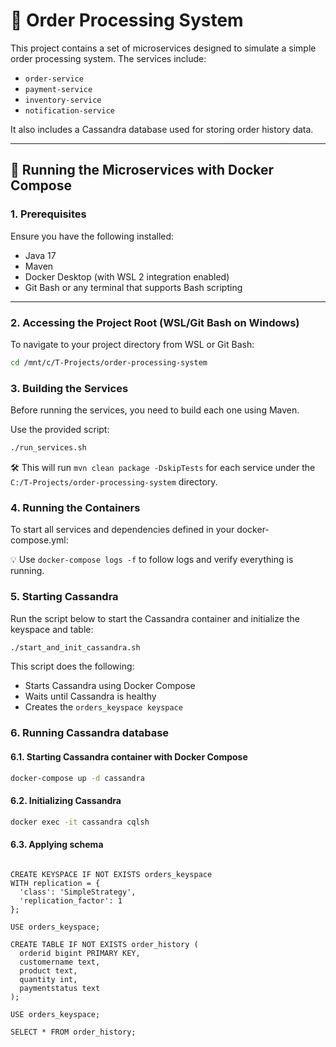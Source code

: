 # 🧩 Order Processing System

This project contains a set of microservices designed to simulate a simple order processing system. The services
include:

- `order-service`
- `payment-service`
- `inventory-service`
- `notification-service`

It also includes a Cassandra database used for storing order history data.

---

## 🐳 Running the Microservices with Docker Compose

### 1. Prerequisites

Ensure you have the following installed:

- Java 17
- Maven
- Docker Desktop (with WSL 2 integration enabled)
- Git Bash or any terminal that supports Bash scripting

---

### 2. Accessing the Project Root (WSL/Git Bash on Windows)

To navigate to your project directory from WSL or Git Bash:

```bash
cd /mnt/c/T-Projects/order-processing-system
```

### 3. Building the Services

Before running the services, you need to build each one using Maven.

Use the provided script:

```bash
./run_services.sh
```

🛠 This will run `mvn clean package -DskipTests` for each service under the `C:/T-Projects/order-processing-system`
directory.

### 4. Running the Containers
To start all services and dependencies defined in your docker-compose.yml:

💡 Use `docker-compose logs -f` to follow logs and verify everything is running.

### 5. Starting Cassandra

Run the script below to start the Cassandra container and initialize the keyspace and table:

```bash
./start_and_init_cassandra.sh
```

This script does the following:

* Starts Cassandra using Docker Compose
* Waits until Cassandra is healthy
* Creates the `orders_keyspace keyspace`

### 6. Running Cassandra database

#### 6.1. Starting Cassandra container with Docker Compose

```bash
docker-compose up -d cassandra
```

#### 6.2. Initializing Cassandra

```bash
docker exec -it cassandra cqlsh
```

#### 6.3. Applying schema

```csl

CREATE KEYSPACE IF NOT EXISTS orders_keyspace
WITH replication = {
  'class': 'SimpleStrategy',
  'replication_factor': 1
};

USE orders_keyspace;

CREATE TABLE IF NOT EXISTS order_history (
  orderid bigint PRIMARY KEY,
  customername text,
  product text,
  quantity int,
  paymentstatus text
);

USE orders_keyspace;

SELECT * FROM order_history;
```
